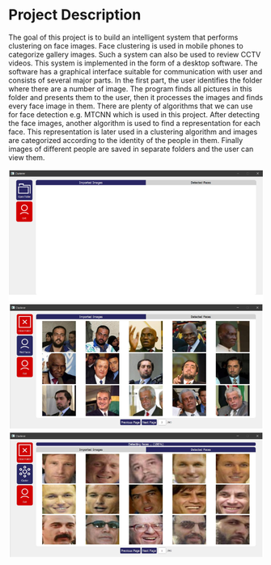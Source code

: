 # Project Description
The goal of this project is to build an intelligent system that performs clustering on face images. Face clustering is used in mobile phones to categorize gallery images. Such a system can also be used to review CCTV videos. This system is implemented in the form of a desktop software. The software has a graphical interface suitable for communication with user and consists of several major parts. In the first part, the user identifies the folder where there are a number of image. The program finds all pictures in this folder and presents them to the user, then it processes the images and finds every face image in them. There are plenty of algorithms that we can use for face detection e.g. MTCNN which is used in this project. After detecting the face images, another algorithm is used to find a representation for each face. This representation is later used in a clustering algorithm and images are categorized according to the identity of the people in them. Finally images of different people are saved in separate folders and the user can view them.

![home](https://github.com/mohammadmozafari/face-clustering/blob/master/1.png?raw=true)
![home](https://github.com/mohammadmozafari/face-clustering/blob/master/2.png?raw=true)
![home](https://github.com/mohammadmozafari/face-clustering/blob/master/3.png?raw=true)
